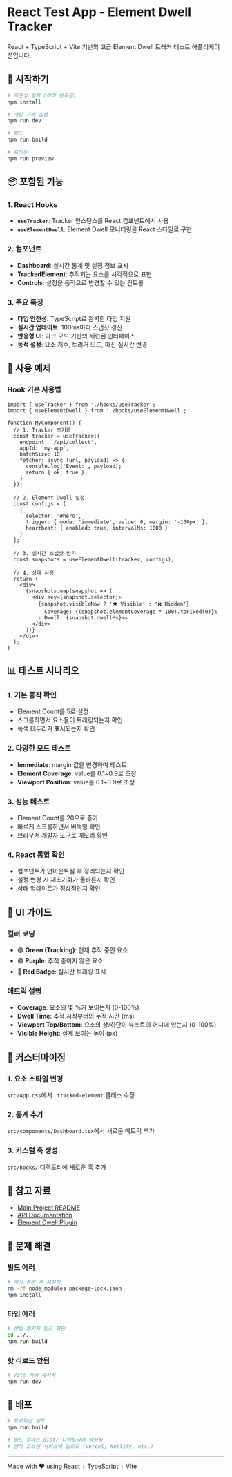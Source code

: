 # React Test App - Element Dwell Tracker

React + TypeScript + Vite 기반의 고급 Element Dwell 트래커 테스트 애플리케이션입니다.

## 🚀 **시작하기**

```bash
# 의존성 설치 (이미 완료됨)
npm install

# 개발 서버 실행
npm run dev

# 빌드
npm run build

# 프리뷰
npm run preview
```

## 📦 **포함된 기능**

### 1. React Hooks
- **`useTracker`**: Tracker 인스턴스를 React 컴포넌트에서 사용
- **`useElementDwell`**: Element Dwell 모니터링을 React 스타일로 구현

### 2. 컴포넌트
- **Dashboard**: 실시간 통계 및 설정 정보 표시
- **TrackedElement**: 추적되는 요소를 시각적으로 표현
- **Controls**: 설정을 동적으로 변경할 수 있는 컨트롤

### 3. 주요 특징
- **타입 안전성**: TypeScript로 완벽한 타입 지원
- **실시간 업데이트**: 100ms마다 스냅샷 갱신
- **반응형 UI**: 다크 모드 기반의 세련된 인터페이스
- **동적 설정**: 요소 개수, 트리거 모드, 마진 실시간 변경

## 🎯 **사용 예제**

### Hook 기본 사용법

```tsx
import { useTracker } from './hooks/useTracker';
import { useElementDwell } from './hooks/useElementDwell';

function MyComponent() {
  // 1. Tracker 초기화
  const tracker = useTracker({
    endpoint: '/api/collect',
    appId: 'my-app',
    batchSize: 10,
    fetcher: async (url, payload) => {
      console.log('Event:', payload);
      return { ok: true };
    }
  });

  // 2. Element Dwell 설정
  const configs = [
    {
      selector: '#hero',
      trigger: { mode: 'immediate', value: 0, margin: '-100px' },
      heartbeat: { enabled: true, intervalMs: 1000 }
    }
  ];

  // 3. 실시간 스냅샷 받기
  const snapshots = useElementDwell(tracker, configs);

  // 4. 상태 사용
  return (
    <div>
      {snapshots.map(snapshot => (
        <div key={snapshot.selector}>
          {snapshot.visibleNow ? '👁️ Visible' : '❌ Hidden'}
          - Coverage: {(snapshot.elementCoverage * 100).toFixed(0)}%
          - Dwell: {snapshot.dwellMs}ms
        </div>
      ))}
    </div>
  );
}
```

## 📊 **테스트 시나리오**

### 1. 기본 동작 확인
- Element Count를 5로 설정
- 스크롤하면서 요소들이 트래킹되는지 확인
- 녹색 테두리가 표시되는지 확인

### 2. 다양한 모드 테스트
- **Immediate**: margin 값을 변경하며 테스트
- **Element Coverage**: value를 0.1~0.9로 조정
- **Viewport Position**: value를 0.1~0.9로 조정

### 3. 성능 테스트
- Element Count를 20으로 증가
- 빠르게 스크롤하면서 버벅임 확인
- 브라우저 개발자 도구로 메모리 확인

### 4. React 통합 확인
- 컴포넌트가 언마운트될 때 정리되는지 확인
- 설정 변경 시 재초기화가 올바른지 확인
- 상태 업데이트가 정상적인지 확인

## 🎨 **UI 가이드**

### 컬러 코딩
- 🟢 **Green (Tracking)**: 현재 추적 중인 요소
- 🟣 **Purple**: 추적 중이지 않은 요소
- 🔴 **Red Badge**: 실시간 트래킹 표시

### 메트릭 설명
- **Coverage**: 요소의 몇 %가 보이는지 (0-100%)
- **Dwell Time**: 추적 시작부터의 누적 시간 (ms)
- **Viewport Top/Bottom**: 요소의 상/하단이 뷰포트의 어디에 있는지 (0-100%)
- **Visible Height**: 실제 보이는 높이 (px)

## 🔧 **커스터마이징**

### 1. 요소 스타일 변경
`src/App.css`에서 `.tracked-element` 클래스 수정

### 2. 통계 추가
`src/components/Dashboard.tsx`에서 새로운 메트릭 추가

### 3. 커스텀 훅 생성
`src/hooks/` 디렉토리에 새로운 훅 추가

## 📖 **참고 자료**

- [Main Project README](../../README.md)
- [API Documentation](../../README.md#api-reference)
- [Element Dwell Plugin](../../src/plugins/element-dwell.ts)

## 🐛 **문제 해결**

### 빌드 에러
```bash
# 캐시 정리 후 재설치
rm -rf node_modules package-lock.json
npm install
```

### 타입 에러
```bash
# 상위 패키지 빌드 확인
cd ../..
npm run build
```

### 핫 리로드 안됨
```bash
# Vite 서버 재시작
npm run dev
```

## 🚀 **배포**

```bash
# 프로덕션 빌드
npm run build

# 빌드 결과는 dist/ 디렉토리에 생성됨
# 정적 호스팅 서비스에 업로드 (Vercel, Netlify, etc.)
```

---

Made with ❤️ using React + TypeScript + Vite
